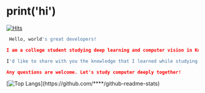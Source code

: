 print('hi')
======

[![Hits](https://hits.seeyoufarm.com/api/count/incr/badge.svg?url=https%3A%2F%2Fgithub.com%2FBae-SeungHo&count_bg=%2379C83D&title_bg=%23555555&icon=&icon_color=%23E7E7E7&title=hits&edge_flat=false)](https://hits.seeyoufarm.com)


```python
 Hello, world's great developers!                                              # 전세계의 멋진 개발자 여러분, 안녕하세요!

I am a college student studying deep learning and computer vision in Korea.    # 저는 한국에서 딥러닝과 컴퓨터 비전을 공부하는 학생입니다.

I'd like to share with you the knowledge that I learned while studying.        # 제가 공부하면서 배운 여러 지식들을 같이 나누고자 합니다

Any questions are welcome. Let's study computer deeply together!               # 어떤 질문이든 환영합니다. 같이 컴퓨터에 대해 깊히 공부해 봅시다!
```



[![Top Langs](https://github-readme-stats.vercel.app/api/top-langs/?username=****)](https://github.com/****/github-readme-stats)



<!--
Here are some ideas to get you started:

- 🔭 I’m currently working on ...
- 🌱 I’m currently learning ...
- 👯 I’m looking to collaborate on ...
- 🤔 I’m looking for help with ...
- 💬 Ask me about ...
- 📫 How to reach me: ...
- 😄 Pronouns: ...
- ⚡ Fun fact: ...
-->
